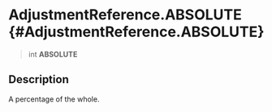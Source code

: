 AdjustmentReference.ABSOLUTE {#AdjustmentReference.ABSOLUTE}
============================

> int **ABSOLUTE**

Description
-----------

A percentage of the whole.
